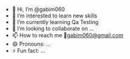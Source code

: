 - 👋 Hi, I’m @gabim060
- 👀 I’m interested to learn new skills
- 🌱 I’m currently learning Qa Testing
- 💞️ I’m looking to collaborate on ...
- 📫 How to reach me 📧gabim060@gmail.com
- 😄 Pronouns: ...
- ⚡ Fun fact: ...

<!---
gabim060/gabim060 is a ✨ special ✨ repository because its `README.md` (this file) appears on your GitHub profile.
You can click the Preview link to take a look at your changes.
--->
